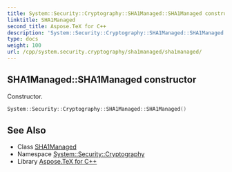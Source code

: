 ```yaml
---
title: System::Security::Cryptography::SHA1Managed::SHA1Managed constructor
linktitle: SHA1Managed
second_title: Aspose.TeX for C++
description: 'System::Security::Cryptography::SHA1Managed::SHA1Managed constructor. Constructor in C++.'
type: docs
weight: 100
url: /cpp/system.security.cryptography/sha1managed/sha1managed/
---
```

## SHA1Managed::SHA1Managed constructor


Constructor.

```cpp
System::Security::Cryptography::SHA1Managed::SHA1Managed()
```

## See Also

* Class [SHA1Managed](../)
* Namespace [System::Security::Cryptography](../../)
* Library [Aspose.TeX for C++](../../../)
